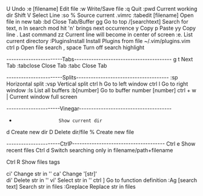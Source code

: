 
U                     Undo 
:e [filename]         Edit file 
:w                    Write/Save file 
:q                    Quit 
:pwd                  Current working dir 
Shift V               Select Line 
:so %                 Source current .vimrc 
:tabedit [filename]   Open file in new tab 
:bd                   Close Tab/Buffer
gg                    Go to top 
/[searchtext]         Search for text, 
n                     In search mod hit 'n' brings next occurrence 
y                     Copy 
p                     Paste
yy                    Copy line 
.                     Last command 
zz                    Current line will become in center of screen 
:e.                   List current directory 
:PluginsInstall       Install Plugins from file ~/.vim/plugins.vim
ctrl p                Open file search 
, space               Turn off search highlight 

-----------------------Tabs----------------------------------------
g t                   Next Tab 
:tabclose             Close Tab 
:tabc                 Close Tab 

-----------------------Splits--------------------------------------
:sp                   Horizontal split 
:vsp                  Vertical split 
ctrl h                Go to left window
ctrl l                Go to right window 
:ls                   List all buffers 
:b[number]            Go to buffer number [number]
ctrl + w |            Current window full screen 

----------------------Vinegar--------------------------------------
-                     Show current dir 
d                     Create new dir 
D                     Delete dir/file 
%                     Create new file 

----------------------CtrlP--------------------------------------
Ctrl e                Show recent files 
Ctrl d                Switch searching only in filename/path+filename 

Ctrl R                Show files tags 

ci'                   Change str in ''
ca'                   Change '[str]'                         
di'                   Delete str in ''
vi'                   Select str in ''
ctrl ]                Go to function definition 
:Ag [search text]     Search str in files 
:Greplace             Replace str in files 

